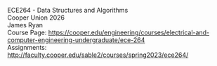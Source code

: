 ECE264 - Data Structures and Algorithms  
Cooper Union 2026  
James Ryan  
Course Page: https://cooper.edu/engineering/courses/electrical-and-computer-engineering-undergraduate/ece-264  
Assignments: http://faculty.cooper.edu/sable2/courses/spring2023/ece264/  
